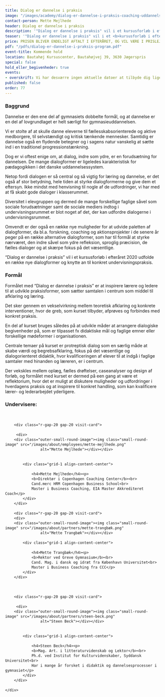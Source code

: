 ```yaml
---
title: Dialog er dannelse i praksis
image: "/images/academy/dialog-er-dannelse-i-praksis-coaching-uddannelse.jpg"
contact-person: Mette Mejlhede
header: Dialog er dannelse i praksis
description: '"Dialog er dannelse i praksis" vil i et kursusforløb i efteråret 2020 udfolde en række nye dialogformer og knytte an til konkret undervisningspraksis.'
teaser: '"Dialog er dannelse i praksis" vil i et <b>kursusforløb i efteråret 2020</b> udfolde en række nye dialogformer og knytte an til konkret undervisningspraksis.'
price: PRISEN BLIVER ENDELIGT AFTALT I EFTERÅRET, OG VIL VÆRE I PRISLEJET 12.000 KR. PR. DELTAGER
pdf: "/pdfs/dialog-er-dannelse-i-praksis-program.pdf"
event-title: Kommende hold
location: Bautahøj Kursuscenter, Bautahøjvej 39, 3630 Jægerspris
special: false
hold_eller_begivenheder: true
events:
- overskrift: Vi har desværre ingen aktuelle datoer at tilbyde dig lige nu. Kontakt os meget gerne for mere information på info@copenhagencoaching.dk
published: false
order: 77
---
```


### Baggrund

Dannelse er den ene del af gymnasiets
dobbelte formål, og at dannelse er en del af
lovgrundlaget er helt særligt for
gymnasieuddannelsen.


Vi er stolte af at skulle danne eleverne til
fællesskabsorienterede og aktive
medborgere, til selvstændigt og kritisk
tænkende mennesker. Samtidig er dannelse
også en flydende betegner og i sagens natur
vanskelig at sætte ind i en traditionel
progressionstænkning.


Dog er vi oftest enige om, at dialog, indre
som ydre, er en forudsætning for dannelsen.
De mange dialogformer er ligeledes
karakteristisk for pædagogikken i det
danske uddannelsessystem.


Netop fordi dialogen er så central og så
vigtig for læring og dannelse, er det også af
stor betydning, hele tiden at styrke
dialogformerne og give dem et eftersyn.
Ikke mindst med henvisning til nogle af de
udfordringer, vi har med at få skabt gode
dialoger i klasserummet.


Diversitet i elevgruppen og dermed de
mange forskellige faglige såvel som
sociale forudsætninger samt de sociale
mediers indtog i undervisningsrummet er
blot noget af det, der kan udfordre
dialogerne i undervisningsrummet.


Omvendt er der også en række nye
muligheder for at udvide paletten af
dialogformer, da bl.a. forskning, coaching
og aktionsprojekter i de senere år peger
på en række alternative dialogformer,
som har til formål at styrke nærværet,
den indre såvel som ydre refleksion,
sproglig præcision, de fælles dialoger og
at skærpe fokus på det væsentlige.


“Dialog er dannelse i praksis” vil i et
kursusforløb i efteråret 2020 udfolde en
række nye dialogformer og knytte an til
konkret undervisningspraksis.

### Formål


Formålet med “Dialog er dannelse i praksis”
er at inspirere lærere og ledere til at
udvikle praksisformer, som sætter
samtalen i centrum som middel til
afklaring og læring.


Det sker gennem en vekselvirkning
mellem teoretisk afklaring og
konkrete interventioner, hvor de greb,
som kurset tilbyder, afprøves og
forbindes med konkret praksis.


En del af kurset bruges således på at
udvikle måder at arrangere dialogiske
begivenheder på, som er tilpasset fx
didaktiske mål og faglige emner eller
forskellige mødeformer i organisationen.


Centrale temaer på kurset er protreptisk dialog som en særlig måde at skabe værdi og begrebsafklaring, fokus på det væsentlige og dialogorienteret didaktik, hvor kvalificeringen af elever til at indgå i faglige samtaler med hinanden og læreren, er i centrum.


Der vekskles mellem oplæg, fælles
drøftelser, caseanalyser og design af
forløb, og formålet med kurset er dermed
på een gang at være et reflektorium, hvor
det er muligt at diskutere muligheder og
udfordringer i hverdagens praksis og at
inspirere til konkret handling, som kan
kvalificere lærer- og lederarbejdet
yderligere.

### Undervisere:
<br>

<div class="grid-2 r-gap-20 gap-40">

        <div class="r-gap-20 gap-20 visit-card">

         <div>
        <div class="outer-small-round-image"><img class="small-round-image" src="/images/about/employees/mette-mejlhede.png"
                    alt="Mette Mejlhede"></div></div>

           
            <div class="grid-1 align-content-center">
                
                <h4>Mette Mejlhede</h4><p>
                <b>Direktør i Copenhagen Coaching Center</b><br>
                Cand.merc HRM Copenhagen Business School<br>
                Master i Business Coaching, EIA Master Akkrediteret Coach</p>
            </div>
        </div>

        <div class="r-gap-20 gap-20 visit-card">
        <div>
        <div class="outer-small-round-image"><img class="small-round-image" src="/images/about/partners/mette-trangbæk.png"
                    alt="Mette Trangbæk"></div></div>
           
            <div class="grid-1 align-content-center">
                
                <h4>Mette Trangbæk</h4><p>
                <b>Rektor ved Greve Gymnasium</b><br>
                Cand. Mag. i dansk og idræt fra København Universitet<br>
                Master i Business Coaching fra CCC</p>
            </div>
        </div>



        <div class="r-gap-20 gap-20 visit-card">

         <div>
        <div class="outer-small-round-image"><img class="small-round-image" src="/images/about/partners/steen-beck.png"
                    alt="Steen Beck"></div></div>

           
            <div class="grid-1 align-content-center">
                
                <h4>Steen Beck</h4><p>
                <b>Mag. Art. i litteraturvidenskab og Lektor</b><br>
                Ph.d. ved Institut for Kulturvidenskaber, Syddansk Universitet<br>
                Har i mange år forsket i didaktik og dannelsesprocesser i gymnasiet</p>
            </div>
        </div>

    </div>